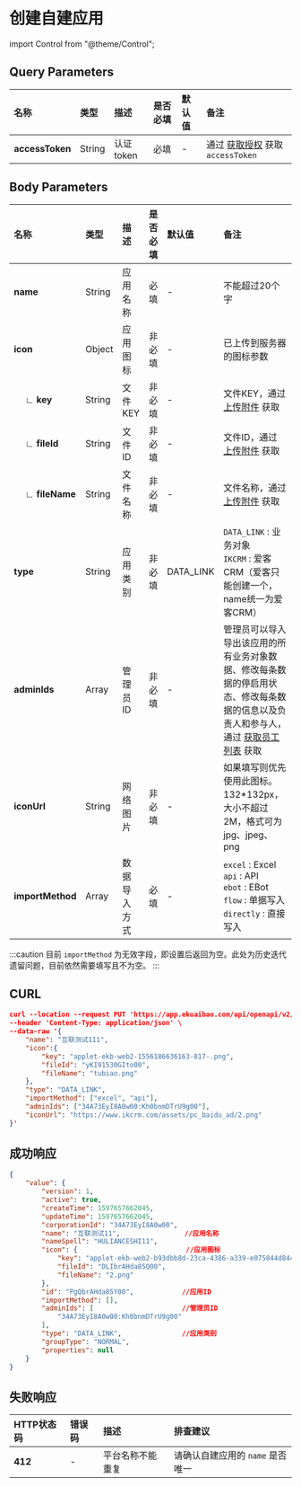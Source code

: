 # 创建自建应用

import Control from "@theme/Control";

<Control
method="PUT"
url="/api/openapi/v2/datalink/createPlatform"
/>

## Query Parameters

| 名称 | 类型 | 描述 | 是否必填 | 默认值 | 备注 |
| :--- | :--- | :--- | :--- |:--- | :--- |
| **accessToken** | String | 认证token | 必填 | - | 通过 [获取授权](/docs/open-api/getting-started/auth) 获取 `accessToken` |

## Body Parameters

| 名称 | 类型 | 描述 | 是否必填 | 默认值 | 备注 |
| :--- | :--- | :--- | :--- |:--- | :--- |
| **name**               | String | 应用名称   | 必填   | - | 不能超过20个字  |
| **icon**               | Object | 应用图标   | 非必填 | - | 已上传到服务器的图标参数 |
| **&emsp; ∟ key**      | String | 文件KEY   | 非必填  | - | 文件KEY，通过 [上传附件](/docs/open-api/attachment/attachment-upload) 获取 |
| **&emsp; ∟ fileId**   | String | 文件ID    | 非必填  | - | 文件ID，通过 [上传附件](/docs/open-api/attachment/attachment-upload) 获取 |
| **&emsp; ∟ fileName** | String | 文件名称   | 非必填  | - | 文件名称，通过 [上传附件](/docs/open-api/attachment/attachment-upload) 获取 |
| **type**               | String | 应用类别   | 非必填  | DATA_LINK | `DATA_LINK` : 业务对象<br/>`IKCRM` : 爱客CRM（爱客只能创建一个，name统一为爱客CRM） |
| **adminIds**           | Array  | 管理员ID   | 非必填  | - | 管理员可以导入导出该应用的所有业务对象数据、修改每条数据的停启用状态、修改每条数据的信息以及负责人和参与人，通过 [获取员工列表](/docs/open-api/corporation/get-all-staffs) 获取 |
| **iconUrl**            | String | 网络图片    | 非必填  | - | 如果填写则优先使用此图标。132*132px，大小不超过2M，格式可为jpg、jpeg、png |
| **importMethod**       | Array  | 数据导入方式 | 必填   | - | `excel` : Excel<br/>`api` : API<br/>`ebot` : EBot <br/> `flow` : 单据写入<br/>`directly` : 直接写入 |

:::caution
目前 `importMethod` 为无效字段，即设置后返回为空。此处为历史迭代遗留问题，目前依然需要填写且不为空。
:::

## CURL
```json
curl --location --request PUT 'https://app.ekuaibao.com/api/openapi/v2/datalink/createPlatform?accessToken=cxEbrzNJSA3A00' \
--header 'Content-Type: application/json' \
--data-raw '{
    "name": "互联测试111",
    "icon":{
        "key": "applet-ekb-web2-1556186636163-817-.png",
        "fileId": "yKI91530GIto00",
        "fileName": "tubiao.png"
    },
    "type": "DATA_LINK",
    "importMethod": ["excel", "api"],
    "adminIds": ["34A73EyI8A0w00:Kh0bnmDTrU9g00"],
    "iconUrl": "https://www.ikcrm.com/assets/pc_baidu_ad/2.png"
}'
```

## 成功响应
```json
{
    "value": {
        "version": 1,
        "active": true,
        "createTime": 1597657662045,
        "updateTime": 1597657662045,
        "corporationId": "34A73EyI8A0w00",
        "name": "互联测试11",                //应用名称
        "nameSpell": "HULIANCESHI11",
        "icon": {                           //应用图标
            "key": "applet-ekb-web2-b93dbb8d-23ca-4386-a339-e075844d8440-2.png",
            "fileId": "DLIbrAHda85Q00",
            "fileName": "2.png"
        },
        "id": "PgQbrAHda85Y00",            //应用ID
        "importMethod": [],
        "adminIds": [                      //管理员ID
            "34A73EyI8A0w00:Kh0bnmDTrU9g00"
        ],
        "type": "DATA_LINK",               //应用类别
        "groupType": "NORMAL",
        "properties": null
    }
}
```

## 失败响应

| HTTP状态码 | 错误码 | 描述 | 排查建议 |
| :--- | :--- | :--- | :--- |
| **412** | - | 平台名称不能重复 | 请确认自建应用的 `name` 是否唯一 | 
